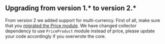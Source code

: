 

## Upgrading from version 1.* to version 2.*

From version 2 we added support for multi-currency. First of all, make sure that you [migrated the Price module](/docs/pbc/all/price-management/{{site.version}}/install-and-upgrade/upgrade-modules/upgrade-the-price-module.html). We have changed collector dependency to use `PriceProduct` module instead of price, please update your code accordingly if you overwrote the core.
